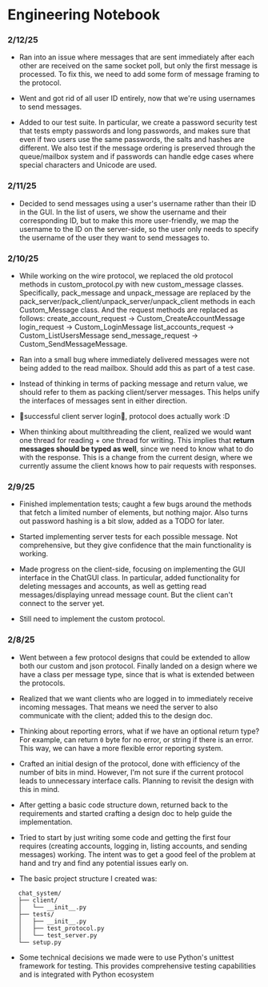 # Engineering Notebook

### 2/12/25

- Ran into an issue where messages that are sent immediately after each other are received on the same socket poll, but only the first message is processed. To fix this, we need to add some form of message framing to the protocol. 

- Went and got rid of all user ID entirely, now that we're using usernames to send messages.

- Added to our test suite. In particular, we create a password security test that tests empty passwords and long passwords, and makes sure that even if two users use the same passwords, the salts and hashes are different. We also test if the message ordering is preserved through the queue/mailbox system and if passwords can handle edge cases where special characters and Unicode are used.

### 2/11/25

- Decided to send messages using a user's username rather than their ID in the GUI. In the list of users, we show the username and their corresponding ID, but to make this more user-friendly, we map the username to the ID on the server-side, so the user only needs to specify the username of the user they want to send messages to.


### 2/10/25

- While working on the wire protocol, we replaced the old protocol methods in custom_protocol.py with new custom_message classes. Specifically, pack_message and unpack_message are replaced by the pack_server/pack_client/unpack_server/unpack_client methods in each Custom_Message class. And the request methods are replaced as follows:
create_account_request -> Custom_CreateAccountMessage
login_request -> Custom_LoginMessage
list_accounts_request -> Custom_ListUsersMessage
send_message_request -> Custom_SendMessageMessage.

- Ran into a small bug where immediately delivered messages were not being added to the read mailbox. Should add this as part of a test case.

- Instead of thinking in terms of packing message and return value, we should refer to them as packing client/server messages. This helps unify the interfaces of messages sent in either direction. 

- 🎉successful client server login🎉, protocol does actually work :D 

- When thinking about multithreading the client, realized we would want one thread for reading + one thread for writing. This implies that **return messages should be typed as well**, since we need to know what to do with the response. This is a change from the current design, where we currently assume the client knows how to pair requests with responses.

### 2/9/25

- Finished implementation tests; caught a few bugs around the methods that fetch a limited number of elements, but nothing major. Also turns out password hashing is a bit slow, added as a TODO for later.

- Started implementing server tests for each possible message. Not comprehensive, but they give confidence that the main functionality is working.

- Made progress on the client-side, focusing on implementing the GUI interface in the ChatGUI class. In particular, added functionality for deleting messages and accounts, as well as getting read messages/displaying unread message count. But the client can't connect to the server yet.

- Still need to implement the custom protocol.

### 2/8/25

- Went between a few protocol designs that could be extended to allow both our custom and json protocol. Finally landed on a design where we have a class per message type, since that is what is extended between the protocols.

- Realized that we want clients who are logged in to immediately receive incoming messages. That means we need the server to also communicate with the client; added this to the design doc.

- Thinking about reporting errors, what if we have an optional return type? For example, can return `0` byte for no error, or string if there is an error. This way, we can have a more flexible error reporting system.

- Crafted an initial design of the protocol, done with efficiency of the number of bits in mind. However, I'm not sure if the current protocol leads to unnecessary interface calls. Planning to revisit the design with this in mind.

- After getting a basic code structure down, returned back to the requirements and started crafting a design doc to help guide the implementation.

- Tried to start by just writing some code and getting the first four requires (creating accounts, logging in, listing accounts, and sending messages) working. The intent was to get a good feel of the problem at hand and try and find any potential issues early on.

- The basic project structure I created was:
   
```
   chat_system/
   ├── client/
   │   └── __init__.py
   ├── tests/
   │   ├── __init__.py
   │   ├── test_protocol.py
   │   └── test_server.py
   └── setup.py
```

- Some technical decisions we made were to use Python's unittest framework for testing. This provides comprehensive testing capabilities and is integrated with Python ecosystem
